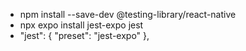 - npm install --save-dev @testing-library/react-native
- npx expo install jest-expo jest
- "jest": {
  "preset": "jest-expo"
  },
